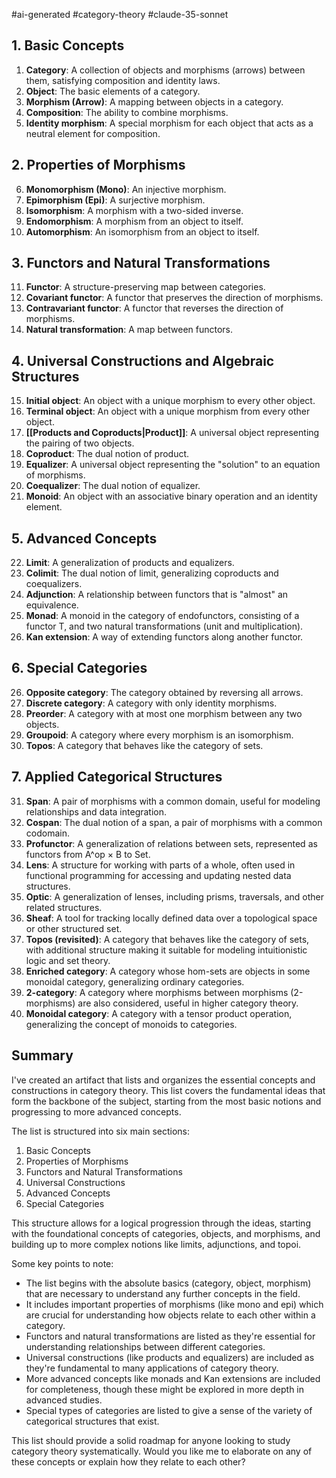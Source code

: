  #ai-generated #category-theory #claude-35-sonnet 
## 1. Basic Concepts

1. **Category**: A collection of objects and morphisms (arrows) between them, satisfying composition and identity laws.
2. **Object**: The basic elements of a category.
3. **Morphism (Arrow)**: A mapping between objects in a category.
4. **Composition**: The ability to combine morphisms.
5. **Identity morphism**: A special morphism for each object that acts as a neutral element for composition.

## 2. Properties of Morphisms

6. **Monomorphism (Mono)**: An injective morphism.
7. **Epimorphism (Epi)**: A surjective morphism.
8. **Isomorphism**: A morphism with a two-sided inverse.
9. **Endomorphism**: A morphism from an object to itself.
10. **Automorphism**: An isomorphism from an object to itself.

## 3. Functors and Natural Transformations

11. **Functor**: A structure-preserving map between categories.
12. **Covariant functor**: A functor that preserves the direction of morphisms.
13. **Contravariant functor**: A functor that reverses the direction of morphisms.
14. **Natural transformation**: A map between functors.

## 4. Universal Constructions and Algebraic Structures

15. **Initial object**: An object with a unique morphism to every other object.
16. **Terminal object**: An object with a unique morphism from every other object.
17. **[[Products and Coproducts|Product]]**: A universal object representing the pairing of two objects.
18. **Coproduct**: The dual notion of product.
19. **Equalizer**: A universal object representing the "solution" to an equation of morphisms.
20. **Coequalizer**: The dual notion of equalizer.
21. **Monoid**: An object with an associative binary operation and an identity element.

## 5. Advanced Concepts

22. **Limit**: A generalization of products and equalizers.
23. **Colimit**: The dual notion of limit, generalizing coproducts and coequalizers.
24. **Adjunction**: A relationship between functors that is "almost" an equivalence.
25. **Monad**: A monoid in the category of endofunctors, consisting of a functor T, and two natural transformations (unit and multiplication).
26. **Kan extension**: A way of extending functors along another functor.

## 6. Special Categories

26. **Opposite category**: The category obtained by reversing all arrows.
27. **Discrete category**: A category with only identity morphisms.
28. **Preorder**: A category with at most one morphism between any two objects.
29. **Groupoid**: A category where every morphism is an isomorphism.
30. **Topos**: A category that behaves like the category of sets.

## 7. Applied Categorical Structures

31. **Span**: A pair of morphisms with a common domain, useful for modeling relationships and data integration.
32. **Cospan**: The dual notion of a span, a pair of morphisms with a common codomain.
33. **Profunctor**: A generalization of relations between sets, represented as functors from A^op × B to Set.
34. **Lens**: A structure for working with parts of a whole, often used in functional programming for accessing and updating nested data structures.
35. **Optic**: A generalization of lenses, including prisms, traversals, and other related structures.
36. **Sheaf**: A tool for tracking locally defined data over a topological space or other structured set.
37. **Topos (revisited)**: A category that behaves like the category of sets, with additional structure making it suitable for modeling intuitionistic logic and set theory.
38. **Enriched category**: A category whose hom-sets are objects in some monoidal category, generalizing ordinary categories.
39. **2-category**: A category where morphisms between morphisms (2-morphisms) are also considered, useful in higher category theory.
40. **Monoidal category**: A category with a tensor product operation, generalizing the concept of monoids to categories.

## Summary

I've created an artifact that lists and organizes the essential concepts and constructions in category theory. This list covers the fundamental ideas that form the backbone of the subject, starting from the most basic notions and progressing to more advanced concepts.

The list is structured into six main sections:

1. Basic Concepts
2. Properties of Morphisms
3. Functors and Natural Transformations
4. Universal Constructions
5. Advanced Concepts
6. Special Categories

This structure allows for a logical progression through the ideas, starting with the foundational concepts of categories, objects, and morphisms, and building up to more complex notions like limits, adjunctions, and topoi.

Some key points to note:

- The list begins with the absolute basics (category, object, morphism) that are necessary to understand any further concepts in the field.
- It includes important properties of morphisms (like mono and epi) which are crucial for understanding how objects relate to each other within a category.
- Functors and natural transformations are listed as they're essential for understanding relationships between different categories.
- Universal constructions (like products and equalizers) are included as they're fundamental to many applications of category theory.
- More advanced concepts like monads and Kan extensions are included for completeness, though these might be explored in more depth in advanced studies.
- Special types of categories are listed to give a sense of the variety of categorical structures that exist.

This list should provide a solid roadmap for anyone looking to study category theory systematically. Would you like me to elaborate on any of these concepts or explain how they relate to each other?